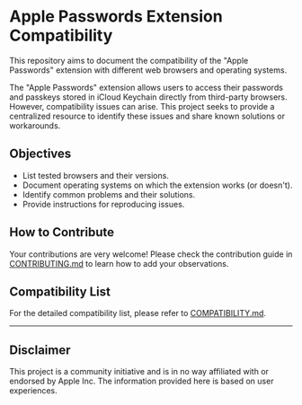 # Apple Passwords Extension Compatibility

This repository aims to document the compatibility of the "Apple Passwords" extension with different web browsers and operating systems.

The "Apple Passwords" extension allows users to access their passwords and passkeys stored in iCloud Keychain directly from third-party browsers.
However, compatibility issues can arise. This project seeks to provide a centralized resource to identify these issues and share known solutions or workarounds.

## Objectives

* List tested browsers and their versions.
* Document operating systems on which the extension works (or doesn't).
* Identify common problems and their solutions.
* Provide instructions for reproducing issues.

## How to Contribute

Your contributions are very welcome! Please check the contribution guide in [CONTRIBUTING.md](CONTRIBUTING.md) to learn how to add your observations.

## Compatibility List

For the detailed compatibility list, please refer to [COMPATIBILITY.md](COMPATIBILITY.md).

---

## Disclaimer

This project is a community initiative and is in no way affiliated with or endorsed by Apple Inc. The information provided here is based on user experiences.
